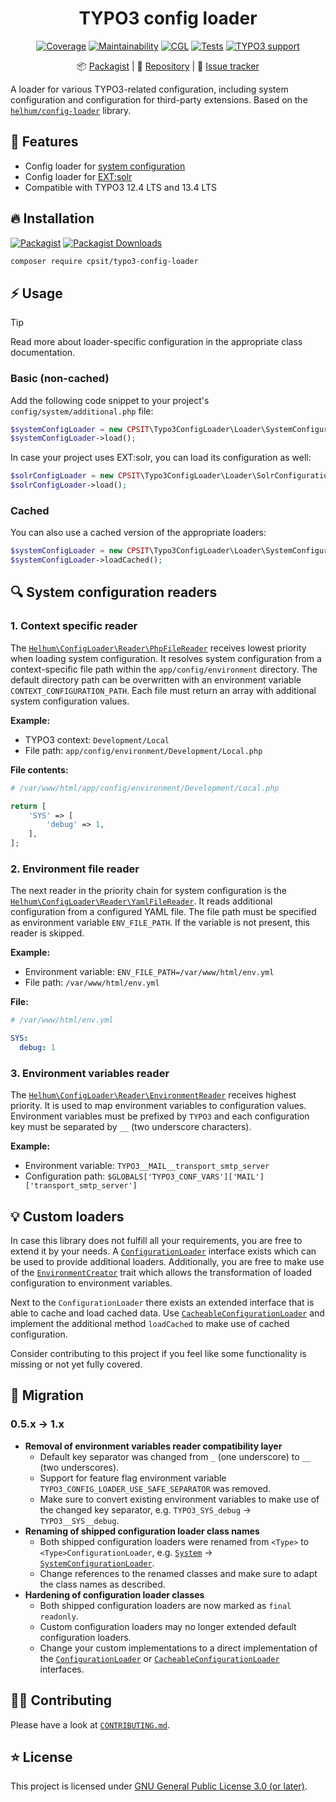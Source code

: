 <div align="center">

# TYPO3 config loader

[![Coverage](https://img.shields.io/coverallsCoverage/github/CPS-IT/typo3-config-loader?logo=coveralls)](https://coveralls.io/github/CPS-IT/typo3-config-loader)
[![Maintainability](https://qlty.sh/badges/825c9008-975f-4fcf-9039-a0c12ad07781/maintainability.svg)](https://qlty.sh/gh/CPS-IT/projects/typo3-config-loader)
[![CGL](https://img.shields.io/github/actions/workflow/status/CPS-IT/typo3-config-loader/cgl.yaml?label=cgl&logo=github)](https://github.com/CPS-IT/typo3-config-loader/actions/workflows/cgl.yaml)
[![Tests](https://img.shields.io/github/actions/workflow/status/CPS-IT/typo3-config-loader/tests.yaml?label=tests&logo=github)](https://github.com/CPS-IT/typo3-config-loader/actions/workflows/tests.yaml)
[![TYPO3 support](https://img.shields.io/badge/TYPO3-12_%26_13-orange?logo=typo3)](https://get.typo3.org/)

📦&nbsp;[Packagist](https://packagist.org/packages/cpsit/typo3-config-loader) |
💾&nbsp;[Repository](https://github.com/CPS-IT/typo3-config-loader) |
🐛&nbsp;[Issue tracker](https://github.com/CPS-IT/typo3-config-loader/issues)

</div>

A loader for various TYPO3-related configuration, including system configuration and
configuration for third-party extensions. Based on the [`helhum/config-loader`][1]
library.

## 🚀 Features

* Config loader for [system configuration](src/Loader/SystemConfigurationLoader.php)
* Config loader for [EXT:solr](src/Loader/SolrConfigurationLoader.php)
* Compatible with TYPO3 12.4 LTS and 13.4 LTS

## 🔥 Installation

[![Packagist](https://img.shields.io/packagist/v/cpsit/typo3-config-loader?label=version&logo=packagist)](https://packagist.org/packages/cpsit/typo3-config-loader)
[![Packagist Downloads](https://img.shields.io/packagist/dt/cpsit/typo3-config-loader?color=brightgreen)](https://packagist.org/packages/cpsit/typo3-config-loader)

```bash
composer require cpsit/typo3-config-loader
```

## ⚡ Usage

> [!TIP]
> Read more about loader-specific configuration in the appropriate class documentation.

### Basic (non-cached)

Add the following code snippet to your project's `config/system/additional.php` file:

```php
$systemConfigLoader = new CPSIT\Typo3ConfigLoader\Loader\SystemConfigurationLoader();
$systemConfigLoader->load();
```

In case your project uses EXT:solr, you can load its configuration as well:

```php
$solrConfigLoader = new CPSIT\Typo3ConfigLoader\Loader\SolrConfigurationLoader();
$solrConfigLoader->load();
```

### Cached

You can also use a cached version of the appropriate loaders:

```php
$systemConfigLoader = new CPSIT\Typo3ConfigLoader\Loader\SystemConfigurationLoader();
$systemConfigLoader->loadCached();
```

## 🔍 System configuration readers

### 1. Context specific reader

The [`Helhum\ConfigLoader\Reader\PhpFileReader`][2] receives lowest priority when
loading system configuration. It resolves system configuration from a context-specific
file path within the `app/config/environment` directory. The default directory path can be
overwritten with an environment variable `CONTEXT_CONFIGURATION_PATH`. Each file must return an
array with additional system configuration values.

**Example:**

* TYPO3 context: `Development/Local`
* File path: `app/config/environment/Development/Local.php`

**File contents:**

```php
# /var/www/html/app/config/environment/Development/Local.php

return [
    'SYS' => [
        'debug' => 1,
    ],
];
```

### 2. Environment file reader

The next reader in the priority chain for system configuration is the
[`Helhum\ConfigLoader\Reader\YamlFileReader`][3]. It reads additional configuration
from a configured YAML file. The file path must be specified as environment variable
`ENV_FILE_PATH`. If the variable is not present, this reader is skipped.

**Example:**

* Environment variable: `ENV_FILE_PATH=/var/www/html/env.yml`
* File path: `/var/www/html/env.yml`

**File:**

```yaml
# /var/www/html/env.yml

SYS:
  debug: 1
```

### 3. Environment variables reader

The [`Helhum\ConfigLoader\Reader\EnvironmentReader`][4] receives highest priority.
It is used to map environment variables to configuration values. Environment variables
must be prefixed by `TYPO3` and each configuration key must be separated by `__`
(two underscore characters).

**Example:**

* Environment variable: `TYPO3__MAIL__transport_smtp_server`
* Configuration path: `$GLOBALS['TYPO3_CONF_VARS']['MAIL']['transport_smtp_server']`

## 💡 Custom loaders

In case this library does not fulfill all your requirements, you are free to extend
it by your needs. A [`ConfigurationLoader`](src/Loader/ConfigurationLoader.php)
interface exists which can be used to provide additional loaders. Additionally, you
are free to make use of the [`EnvironmentCreator`](src/EnvironmentCreator.php) trait
which allows the transformation of loaded configuration to environment variables.

Next to the `ConfigurationLoader` there exists an extended interface that is able to
cache and load cached data. Use
[`CacheableConfigurationLoader`](src/Loader/CacheableConfigurationLoader.php) and
implement the additional method `loadCached` to make use of cached configuration.

Consider contributing to this project if you feel like some functionality is missing
or not yet fully covered.

## 🚧 Migration

### 0.5.x → 1.x

* **Removal of environment variables reader compatibility layer**
  * Default key separator was changed from `_` (one underscore) to `__` (two underscores).
  * Support for feature flag environment variable `TYPO3_CONFIG_LOADER_USE_SAFE_SEPARATOR`
    was removed.
  * Make sure to convert existing environment variables to make use of the changed
    key separator, e.g. `TYPO3_SYS_debug` → `TYPO3__SYS__debug`.
* **Renaming of shipped configuration loader class names**
  * Both shipped configuration loaders were renamed from `<Type>` to
    `<Type>ConfigurationLoader`, e.g. [`System`][5] →
    [`SystemConfigurationLoader`](src/Loader/SystemConfigurationLoader.php).
  * Change references to the renamed classes and make sure to adapt the class names
    as described.
* **Hardening of configuration loader classes**
  * Both shipped configuration loaders are now marked as `final readonly`.
  * Custom configuration loaders may no longer extended default configuration loaders.
  * Change your custom implementations to a direct implementation of the
    [`ConfigurationLoader`](src/Loader/ConfigurationLoader.php) or
    [`CacheableConfigurationLoader`](src/Loader/CacheableConfigurationLoader.php) interfaces.

## 🧑‍💻 Contributing

Please have a look at [`CONTRIBUTING.md`](CONTRIBUTING.md).

## ⭐ License

This project is licensed under [GNU General Public License 3.0 (or later)](LICENSE).

[1]: https://github.com/helhum/config-loader
[2]: https://github.com/helhum/config-loader/blob/main/src/Reader/PhpFileReader.php
[3]: https://github.com/helhum/config-loader/blob/main/src/Reader/YamlFileReader.php
[4]: https://github.com/helhum/config-loader/blob/main/src/Reader/EnvironmentReader.php
[5]: https://github.com/CPS-IT/typo3-config-loader/blob/5e516082108bce67adcf4b5b20e344725a3764f5/src/Loader/System.php
